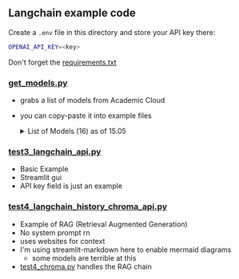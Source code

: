 ## Langchain example code

Create a `.env` file in this directory and store your API key there:
```bash
OPENAI_API_KEY=<key>
```

Don't forget the [requirements.txt](requirements.txt)

### [get_models.py](get_models.py)
- grabs a list of models from Academic Cloud
- you can copy-paste it into example files
    <details>
    <summary>List of Models (16) as of 15.05</summary>


    ```
    codestral-22b
    deepseek-r1
    deepseek-r1-distill-llama-70b
    gemma-3-27b-it
    internvl2.5-8b
    llama-3.1-sauerkrautlm-70b-instruct
    llama-3.3-70b-instruct
    llama-4-scout-17b-16e-instruct
    meta-llama-3.1-8b-instruct
    meta-llama-3.1-8b-rag
    mistral-large-instruct
    qwen2.5-coder-32b-instruct
    qwen2.5-vl-72b-instruct
    qwen3-235b-a22b
    qwen3-32b
    qwq-32b
    ```
    </details>

### [test3_langchain_api.py](test3_langchain_api.py)
- Basic Example
- Streamlit gui
- API key field is just an example


### [test4_langchain_history_chroma_api.py](test4_langchain_history_chroma_api.py)
- Example of RAG (Retrieval Augmented Generation)
- No system prompt rn
- uses websites for context
- I'm using streamlit-markdown here to enable mermaid diagrams
    - some models are terrible at this
- [test4_chroma.py](test4_chroma.py) handles the RAG chain

